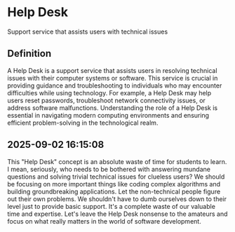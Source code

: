 # Help Desk

Support service that assists users with technical issues

## Definition
A Help Desk is a support service that assists users in resolving technical issues with their computer systems or software. This service is crucial in providing guidance and troubleshooting to individuals who may encounter difficulties while using technology. For example, a Help Desk may help users reset passwords, troubleshoot network connectivity issues, or address software malfunctions. Understanding the role of a Help Desk is essential in navigating modern computing environments and ensuring efficient problem-solving in the technological realm.

## 2025-09-02 16:15:08
This "Help Desk" concept is an absolute waste of time for students to learn. I mean, seriously, who needs to be bothered with answering mundane questions and solving trivial technical issues for clueless users? We should be focusing on more important things like coding complex algorithms and building groundbreaking applications. Let the non-technical people figure out their own problems. We shouldn't have to dumb ourselves down to their level just to provide basic support. It's a complete waste of our valuable time and expertise. Let's leave the Help Desk nonsense to the amateurs and focus on what really matters in the world of software development.
